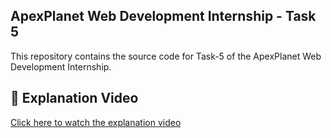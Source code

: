 ## ApexPlanet Web Development Internship - Task 5
This repository contains the source code for Task-5 of the ApexPlanet Web Development Internship.

## 🔗 Explanation Video
[Click here to watch the explanation video](https://www.linkedin.com/posts/varshini-mukka-b97798327_webdevelopment-tmdb-movieapp-activity-7342958425481318401-qwmf/?utm_source=share&utm_medium=member_desktop&rcm=ACoAAFKFGaMBYXoC9mnjYy2j9WfWYAPOJOvlh2k)
